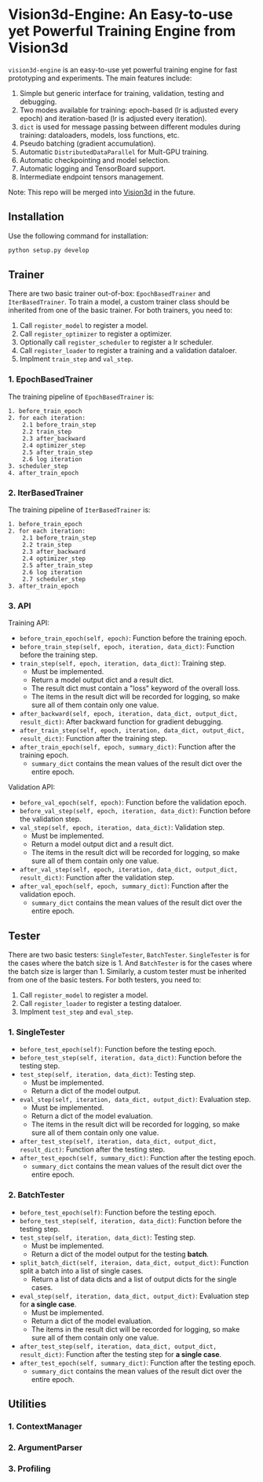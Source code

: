 # Vision3d-Engine: An Easy-to-use yet Powerful Training Engine from Vision3d

`vision3d-engine` is an easy-to-use yet powerful training engine for fast prototyping and experiments. The main features include:

1. Simple but generic interface for training, validation, testing and debugging.
2. Two modes available for training: epoch-based (lr is adjusted every epoch) and iteration-based (lr is adjusted every iteration).
3. `dict` is used for message passing between different modules during training: dataloaders, models, loss functions, etc.
4. Pseudo batching (gradient accumulation).
5. Automatic `DistributedDataParallel` for Mult-GPU training.
6. Automatic checkpointing and model selection.
7. Automatic logging and TensorBoard support.
8. Intermediate endpoint tensors management.

Note: This repo will be merged into [Vision3d](https://github.com/qinzheng93/vision3d) in the future.

## Installation

Use the following command for installation:

```bash
python setup.py develop
```

## Trainer

There are two basic trainer out-of-box: `EpochBasedTrainer` and `IterBasedTrainer`. To train a model, a custom trainer class should be inherited from one of the basic trainer. For both trainers, you need to:

1. Call `register_model` to register a model.
2. Call `register_optimizer` to register a optimizer.
3. Optionally call `register_scheduler` to register a lr scheduler. 
4. Call `register_loader` to register a training and a validation dataloer.
5. Implment `train_step` and `val_step`.

### 1. EpochBasedTrainer

The training pipeline of `EpochBasedTrainer` is:

```text
1. before_train_epoch
2. for each iteration:
    2.1 before_train_step
    2.2 train_step
    2.3 after_backward
    2.4 optimizer_step
    2.5 after_train_step
    2.6 log iteration
3. scheduler_step
4. after_train_epoch
```

### 2. IterBasedTrainer

The training pipeline of `IterBasedTrainer` is:

```text
1. before_train_epoch
2. for each iteration:
    2.1 before_train_step
    2.2 train_step
    2.3 after_backward
    2.4 optimizer_step
    2.5 after_train_step
    2.6 log iteration
    2.7 scheduler_step
3. after_train_epoch
```

### 3. API

Training API:

* `before_train_epoch(self, epoch)`: Function before the training epoch.
* `before_train_step(self, epoch, iteration, data_dict)`: Function before the training step.
* `train_step(self, epoch, iteration, data_dict)`: Training step.
  * Must be implemented.
  * Return a model output dict and a result dict.
  * The result dict must contain a "loss" keyword of the overall loss.
  * The items in the result dict will be recorded for logging, so make sure all of them contain only one value.
* `after_backward(self, epoch, iteration, data_dict, output_dict, result_dict)`: After backward function for gradient debugging.
* `after_train_step(self, epoch, iteration, data_dict, output_dict, result_dict)`: Function after the training step.
* `after_train_epoch(self, epoch, summary_dict)`: Function after the training epoch.
  * `summary_dict` contains the mean values of the result dict over the entire epoch.

Validation API:

* `before_val_epoch(self, epoch)`: Function before the validation epoch.
* `before_val_step(self, epoch, iteration, data_dict)`: Function before the validation step.
* `val_step(self, epoch, iteration, data_dict)`: Validation step.
  * Must be implemented.
  * Return a model output dict and a result dict.
  * The items in the result dict will be recorded for logging, so make sure all of them contain only one value.
* `after_val_step(self, epoch, iteration, data_dict, output_dict, result_dict)`: Function after the validation step.
* `after_val_epoch(self, epoch, summary_dict)`: Function after the validation epoch.
  * `summary_dict` contains the mean values of the result dict over the entire epoch.

## Tester

There are two basic testers: `SingleTester`, `BatchTester`. `SingleTester` is for the cases where the batch size is 1. And `BatchTester` is for the cases where the batch size is larger than 1. Similarly, a custom tester must be inherited from one of the basic testers. For both testers, you need to:

1. Call `register_model` to register a model.
2. Call `register_loader` to register a testing dataloer.
3. Implment `test_step` and `eval_step`.

### 1. SingleTester

* `before_test_epoch(self)`: Function before the testing epoch.
* `before_test_step(self, iteration, data_dict)`: Function before the testing step.
* `test_step(self, iteration, data_dict)`: Testing step.
  * Must be implemented.
  * Return a dict of the model output.
* `eval_step(self, iteration, data_dict, output_dict)`: Evaluation step.
  * Must be implemented.
  * Return a dict of the model evaluation.
  * The items in the result dict will be recorded for logging, so make sure all of them contain only one value.
* `after_test_step(self, iteration, data_dict, output_dict, result_dict)`: Function after the testing step.
* `after_test_epoch(self, summary_dict)`: Function after the testing epoch.
  * `summary_dict` contains the mean values of the result dict over the entire epoch.

### 2. BatchTester

* `before_test_epoch(self)`: Function before the testing epoch.
* `before_test_step(self, iteration, data_dict)`: Function before the testing step.
* `test_step(self, iteration, data_dict)`: Testing step.
  * Must be implemented.
  * Return a dict of the model output for the testing **batch**.
* `split_batch_dict(self, iteraion, data_dict, output_dict)`: Function split a batch into a list of single cases.
  * Return a list of data dicts and a list of output dicts for the single cases.
* `eval_step(self, iteration, data_dict, output_dict)`: Evaluation step for **a single case**.
  * Must be implemented.
  * Return a dict of the model evaluation.
  * The items in the result dict will be recorded for logging, so make sure all of them contain only one value.
* `after_test_step(self, iteration, data_dict, output_dict, result_dict)`: Function after the testing step for **a single case**.
* `after_test_epoch(self, summary_dict)`: Function after the testing epoch.
  * `summary_dict` contains the mean values of the result dict over the entire epoch.

## Utilities

### 1. ContextManager

### 2. ArgumentParser

### 3. Profiling

